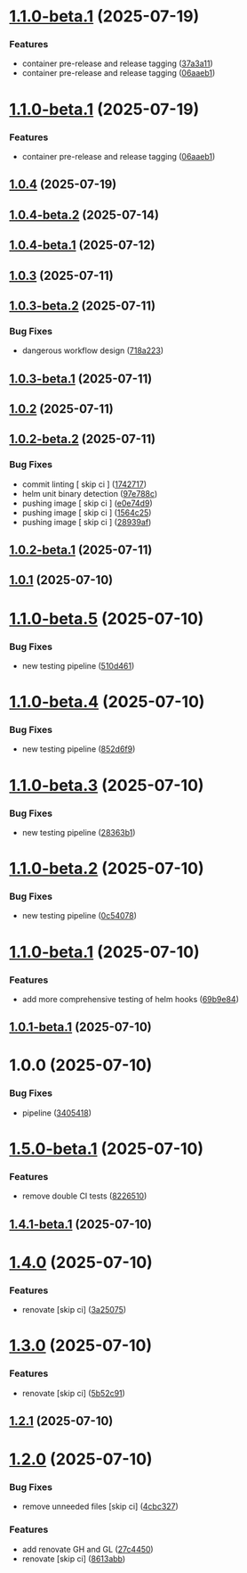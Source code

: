 # [1.1.0-beta.1](https://github.com/jorisdejosselin/pre-commit-helm/compare/v1.0.4...v1.1.0-beta.1) (2025-07-19)


### Features

* container pre-release and release tagging ([37a3a11](https://github.com/jorisdejosselin/pre-commit-helm/commit/37a3a11e7d16acb5385733d701250681a63decb3))
* container pre-release and release tagging ([06aaeb1](https://github.com/jorisdejosselin/pre-commit-helm/commit/06aaeb17f604f37f4090b738f9110bb82e1e2257))

# [1.1.0-beta.1](https://github.com/jorisdejosselin/pre-commit-helm/compare/v1.0.4...v1.1.0-beta.1) (2025-07-19)


### Features

* container pre-release and release tagging ([06aaeb1](https://github.com/jorisdejosselin/pre-commit-helm/commit/06aaeb17f604f37f4090b738f9110bb82e1e2257))

## [1.0.4](https://github.com/jorisdejosselin/pre-commit-helm/compare/v1.0.3...v1.0.4) (2025-07-19)

## [1.0.4-beta.2](https://github.com/jorisdejosselin/pre-commit-helm/compare/v1.0.4-beta.1...v1.0.4-beta.2) (2025-07-14)

## [1.0.4-beta.1](https://github.com/jorisdejosselin/pre-commit-helm/compare/v1.0.3...v1.0.4-beta.1) (2025-07-12)

## [1.0.3](https://github.com/jorisdejosselin/pre-commit-helm/compare/v1.0.2...v1.0.3) (2025-07-11)

## [1.0.3-beta.2](https://github.com/jorisdejosselin/pre-commit-helm/compare/v1.0.3-beta.1...v1.0.3-beta.2) (2025-07-11)


### Bug Fixes

* dangerous workflow design ([718a223](https://github.com/jorisdejosselin/pre-commit-helm/commit/718a2237cd776936f97d95d28dfe0c8f38539eda))

## [1.0.3-beta.1](https://github.com/jorisdejosselin/pre-commit-helm/compare/v1.0.2...v1.0.3-beta.1) (2025-07-11)

## [1.0.2](https://github.com/jorisdejosselin/pre-commit-helm/compare/v1.0.1...v1.0.2) (2025-07-11)

## [1.0.2-beta.2](https://github.com/jorisdejosselin/pre-commit-helm/compare/v1.0.2-beta.1...v1.0.2-beta.2) (2025-07-11)


### Bug Fixes

* commit linting [ skip ci ] ([1742717](https://github.com/jorisdejosselin/pre-commit-helm/commit/174271773574440395193a3a74bdc8dc94e6840e))
* helm unit binary detection ([97e788c](https://github.com/jorisdejosselin/pre-commit-helm/commit/97e788c39d8f252b8a64c6d0895c863bd47a9bd4))
* pushing image [ skip ci ] ([e0e74d9](https://github.com/jorisdejosselin/pre-commit-helm/commit/e0e74d900800af6537913a913eb226599ce07d7b))
* pushing image [ skip ci ] ([1564c25](https://github.com/jorisdejosselin/pre-commit-helm/commit/1564c25714e11c473192084835bb9b0d4dd772e7))
* pushing image [ skip ci ] ([28939af](https://github.com/jorisdejosselin/pre-commit-helm/commit/28939af55961faf1dda1ad6f1b860c1241dab8c4))

## [1.0.2-beta.1](https://github.com/jorisdejosselin/pre-commit-helm/compare/v1.0.1...v1.0.2-beta.1) (2025-07-11)

## [1.0.1](https://github.com/jorisdejosselin/pre-commit-helm/compare/v1.0.0...v1.0.1) (2025-07-10)

# [1.1.0-beta.5](https://github.com/jorisdejosselin/pre-commit-helm/compare/v1.1.0-beta.4...v1.1.0-beta.5) (2025-07-10)


### Bug Fixes

* new testing pipeline ([510d461](https://github.com/jorisdejosselin/pre-commit-helm/commit/510d461de1df9c2495e0e551600adc269dc132c0))

# [1.1.0-beta.4](https://github.com/jorisdejosselin/pre-commit-helm/compare/v1.1.0-beta.3...v1.1.0-beta.4) (2025-07-10)


### Bug Fixes

* new testing pipeline ([852d6f9](https://github.com/jorisdejosselin/pre-commit-helm/commit/852d6f92a5b7357591c7b0b85b3c04e094571530))

# [1.1.0-beta.3](https://github.com/jorisdejosselin/pre-commit-helm/compare/v1.1.0-beta.2...v1.1.0-beta.3) (2025-07-10)


### Bug Fixes

* new testing pipeline ([28363b1](https://github.com/jorisdejosselin/pre-commit-helm/commit/28363b1e2e715a9999e9a18d6f86daa98003d9a3))

# [1.1.0-beta.2](https://github.com/jorisdejosselin/pre-commit-helm/compare/v1.1.0-beta.1...v1.1.0-beta.2) (2025-07-10)


### Bug Fixes

* new testing pipeline ([0c54078](https://github.com/jorisdejosselin/pre-commit-helm/commit/0c540783ba80113dc1ed137a524e1a464e82ae65))

# [1.1.0-beta.1](https://github.com/jorisdejosselin/pre-commit-helm/compare/v1.0.1-beta.1...v1.1.0-beta.1) (2025-07-10)


### Features

* add more comprehensive testing of helm hooks ([69b9e84](https://github.com/jorisdejosselin/pre-commit-helm/commit/69b9e84bd683bd801476cf22e5c5802cc51bc0da))

## [1.0.1-beta.1](https://github.com/jorisdejosselin/pre-commit-helm/compare/v1.0.0...v1.0.1-beta.1) (2025-07-10)

# 1.0.0 (2025-07-10)


### Bug Fixes

* pipeline ([3405418](https://github.com/jorisdejosselin/pre-commit-helm/commit/3405418c6dfa4b933c2e902661ad347accf32f4b))

# [1.5.0-beta.1](https://github.com/jorisdejosselin/pre-commit-helm/compare/v1.4.1-beta.1...v1.5.0-beta.1) (2025-07-10)


### Features

* remove double CI tests ([8226510](https://github.com/jorisdejosselin/pre-commit-helm/commit/82265109bd624808ac5dfd98bc4def481c1bd0f9))

## [1.4.1-beta.1](https://github.com/jorisdejosselin/pre-commit-helm/compare/v1.4.0...v1.4.1-beta.1) (2025-07-10)

# [1.4.0](https://github.com/jorisdejosselin/pre-commit-helm/compare/v1.3.0...v1.4.0) (2025-07-10)


### Features

* renovate [skip ci] ([3a25075](https://github.com/jorisdejosselin/pre-commit-helm/commit/3a250751416a2c733f7638add212cf89a2d6e0fc))

# [1.3.0](https://github.com/jorisdejosselin/pre-commit-helm/compare/v1.2.1...v1.3.0) (2025-07-10)


### Features

* renovate [skip ci] ([5b52c91](https://github.com/jorisdejosselin/pre-commit-helm/commit/5b52c918f6c70eaba5f742a61eaaf796fe31644e))

## [1.2.1](https://github.com/jorisdejosselin/pre-commit-helm/compare/v1.2.0...v1.2.1) (2025-07-10)

# [1.2.0](https://github.com/jorisdejosselin/pre-commit-helm/compare/v1.1.1...v1.2.0) (2025-07-10)


### Bug Fixes

* remove unneeded files [skip ci] ([4cbc327](https://github.com/jorisdejosselin/pre-commit-helm/commit/4cbc327bd97c49f35a49f5da3632c937e33b8658))


### Features

* add renovate GH and GL ([27c4450](https://github.com/jorisdejosselin/pre-commit-helm/commit/27c4450694f03cead8671eac67d035d2d2989d3f))
* renovate [skip ci] ([8613abb](https://github.com/jorisdejosselin/pre-commit-helm/commit/8613abbf864bdce45e711c97c47ddccf928216f5))
